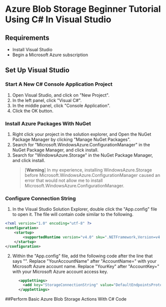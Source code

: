 # Azure Blob Storage Beginner Tutorial Using C# In Visual Studio
## Requirements
- Install Visual Studio
- Begin a Microsoft Azure subscription
## Set Up Visual Studio
### Start A New C# Console Application Project
1. Open Visual Studio, and click on "New Project".
2. In the left panel, click "Visual C#".
3. In the middle panel, click "Console Application".
4. Click the OK button.
### Install Azure Packages With NuGet
1. Right click your project in the solution explorer, and Open the NuGet Package Manager by clicking "Manage NuGet Packages".
2. Search for "Microsoft.WindowsAzure.ConfigurationManager" in the NuGet Package Manager, and click install.
3. Search for "WindowsAzure.Storage" in the NuGet Package Manager, and click install.
	> [**Warning**] In my experience, installing WindowsAzure.Storage before Microsoft.WindowsAzure.ConfigurationManager caused an error that would not allow me to install Microsoft.WindowsAzure.ConfigurationManager.
### Configure Connection String
1. In the Visual Studio Solution Explorer, double click the "App.config" file to open it.  The file will contain code similar to the following.
```xml
<?xml version="1.0" encoding="utf-8" ?>
<configuration>
    <startup> 
        <supportedRuntime version="v4.0" sku=".NETFramework,Version=v4.5.2" />
    </startup>
</configuration>
```
2. Within the "App.config" file, add the following code after the line that says "</startup>".  Replace "YourAccountName" after "AccountName=" with your Microsoft Azure account name.  Replace "YourKey" after "AccountKey=" with your Microsoft Azure account access key.
```xml
      <appSettings>
        <add key="StorageConnectionString" value="DefaultEndpointsProtocol=https;AccountName=YourAccountName;AccountKey=YourKey" />
      </appSettings>
```
##Perform Basic Azure Blob Storage Actions With C# Code


